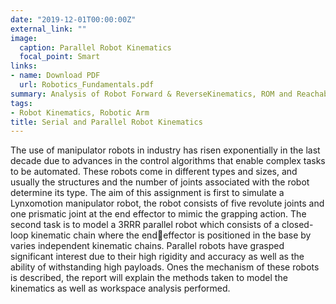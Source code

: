 ```yaml
---
date: "2019-12-01T00:00:00Z"
external_link: ""
image:
  caption: Parallel Robot Kinematics
  focal_point: Smart
links:
- name: Download PDF
  url: Robotics_Fundamentals.pdf
summary: Analysis of Robot Forward & ReverseKinematics, ROM and Reachability.
tags:
- Robot Kinematics, Robotic Arm
title: Serial and Parallel Robot Kinematics
---
```


The use of manipulator robots in industry has risen exponentially in the last decade due to advances in the control algorithms that enable complex tasks to be automated. These robots come in different types and sizes, and usually the structures and the number of joints associated with the robot determine its type. The aim of this assignment is first to simulate a Lynxomotion manipulator robot, the robot consists of five revolute joints and one prismatic joint at the end effector to mimic the grapping action. The second task is to model a 3RRR parallel robot which consists of a closed-loop kinematic chain where the endeffector is positioned in the base by varies independent kinematic chains. Parallel robots have grasped significant interest due to their high rigidity and accuracy as well as the ability of withstanding high payloads. Ones the mechanism of these robots is described, the report will explain the methods taken to model the kinematics as well as workspace analysis performed.
